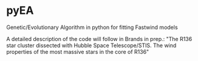 # pyEA
Genetic/Evolutionary Algorithm in python for fitting Fastwind models

A detailed description of the code will follow in Brands in prep.: 
"The R136 star cluster dissected with Hubble Space Telescope/STIS. 
  The wind properties of the most massive stars in the core of R136"
